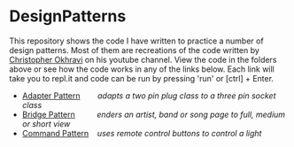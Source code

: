 # DesignPatterns

This repository shows the code I have written to practice a number of design patterns. Most of them are recreations of the code written by [Christopher Okhravi](https://www.youtube.com/watch?v=v9ejT8FO-7I&list=PLrhzvIcii6GNjpARdnO4ueTUAVR9eMBpc) on his youtube channel. View the code in the folders above or see how the code works in any of the links below. Each link will take you to repl.it and code can be run by pressing 'run' or \[ctrl\] + Enter.

* [Adapter Pattern](https://repl.it/@dukies_2000/AdapterPattern) &nbsp;&nbsp;&nbsp;&nbsp;&nbsp;&nbsp; _adapts a two pin plug class to a three pin socket class_
* [Bridge Pattern](https://repl.it/@dukies_2000/BridgePattern) &nbsp;&nbsp;&nbsp;&nbsp;&nbsp;&nbsp;&nbsp;&nbsp; _enders an artist, band or song page to full, medium or short view_
* [Command Pattern](https://repl.it/@dukies_2000/CommandPattern) &nbsp;&nbsp; _uses remote control buttons to control a light_
